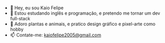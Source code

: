 - 👋 Hey, eu sou Kaio Felipe
- 🌱 Estou estudando inglês e programação, e pretendo me tornar um dev full-stack
- 💞️ Adoro plantas e animais, e pratico design gráfico e pixel-arte como hobby
- 📫 Contate-me: kaiofelipe2005@gmail.com

<!---
Espero contribuir com quem, tal como eu, está começando agora. Pretendo publicar tudo que eu aprender no meu dia a dia para compartilhar minhas conquistas.
--->
